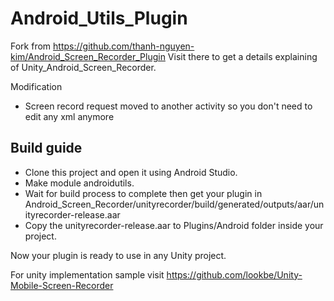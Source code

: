 # Android_Utils_Plugin

Fork from <https://github.com/thanh-nguyen-kim/Android_Screen_Recorder_Plugin>
Visit there to get a details explaining of Unity_Android_Screen_Recorder.

Modification 
- Screen record request moved to another activity so you don't need to edit any xml anymore

## Build guide

+ Clone this project and open it using Android Studio.  
+ Make module androidutils.
+ Wait for build process to complete then get your plugin in Android_Screen_Recorder/unityrecorder/build/generated/outputs/aar/unityrecorder-release.aar  
+ Copy the unityrecorder-release.aar to Plugins/Android folder inside your project.  

Now your plugin is ready to use in any Unity project.  

For unity implementation sample visit <https://github.com/lookbe/Unity-Mobile-Screen-Recorder>